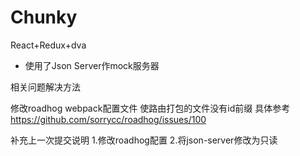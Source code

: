 # Chunky
React+Redux+dva

* 使用了Json Server作mock服务器





相关问题解决方法

修改roadhog webpack配置文件 使路由打包的文件没有id前缀
具体参考 https://github.com/sorrycc/roadhog/issues/100

补充上一次提交说明 1.修改roadhog配置 2.将json-server修改为只读
